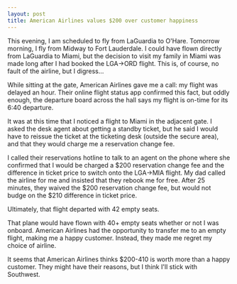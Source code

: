```yaml
---
layout: post
title: American Airlines values $200 over customer happiness
---
```


This evening, I am scheduled to fly from LaGuardia to O'Hare. Tomorrow morning, I fly from Midway to Fort Lauderdale. I could have flown directly from LaGuardia to Miami, but the decision to visit my family in Miami was made long after I had booked the LGA->ORD flight. This is, of course, no fault of the airline, but I digress…

While sitting at the gate, American Airlines gave me a call: my flight was delayed an hour. Their online flight status app confirmed this fact, but oddly enough, the departure board across the hall says my flight is on-time for its 6:40 departure.

It was at this time that I noticed a flight to Miami in the adjacent gate. I asked the desk agent about getting a standby ticket, but he said I would have to reissue the ticket at the ticketing desk (outside the secure area), and that they would charge me a reservation change fee.

I called their reservations hotline to talk to an agent on the phone where she confirmed that I would be charged a $200 reservation change fee and the difference in ticket price to switch onto the LGA->MIA flight. My dad called the airline for me and insisted that they rebook me for free. After 25 minutes, they waived the $200 reservation change fee, but would not budge on the $210 difference in ticket price.

Ultimately, that flight departed with 42 empty seats.

That plane would have flown with 40+ empty seats whether or not I was onboard. American Airlines had the opportunity to transfer me to an empty flight, making me a happy customer. Instead, they made me regret my choice of airline.

It seems that American Airlines thinks $200-410 is worth more than a happy customer. They might have their reasons, but I think I'll stick with Southwest.
